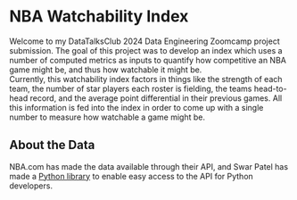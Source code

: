 # NBA Watchability Index
Welcome to my DataTalksClub 2024 Data Engineering Zoomcamp project submission.
The goal of this project was to develop an index which uses a number of computed metrics as inputs to quantify how competitive an NBA game might be, and thus how watchable it might be.    
Currently, this watchability index factors in things like the strength of each team, the number of star players each roster is fielding, the teams head-to-head record, and the average point differential in their previous games. All this information is fed into the index in order to come up with a single number to measure how watchable a game might be. 

## About the Data
NBA.com has made the data available through their API, and Swar Patel has made a [Python library](https://github.com/swar/nba_api) to enable easy access to the API for Python developers. 